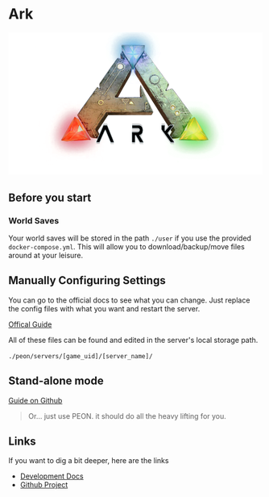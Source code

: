 # Ark

![Ark](../../images/game-logos/Ark.png)

## Before you start

### World Saves

Your world saves will be stored in the path `./user` if you use the provided `docker-compose.yml`.
This will allow you to download/backup/move files around at your leisure.

## Manually Configuring Settings

You can go to the official docs to see what you can change. Just replace the config files with what you want and restart the server.

[Offical Guide](https://ark.fandom.com/wiki/Dedicated_server_setup)

All of these files can be found and edited in the server's local storage path.

`./peon/servers/[game_uid]/[server_name]/`

## Stand-alone mode

[Guide on Github](https://github.com/the-peon-project/peon-warplans/tree/main/ark#Guide)

> Or... just use PEON. it should do all the heavy lifting for you.

## Links

If you want to dig a bit deeper, here are the links

- [Development Docs](../../development/games/Ark.md)
- [Github Project](https://github.com/the-peon-project/peon-warplans/tree/main/Ark)
